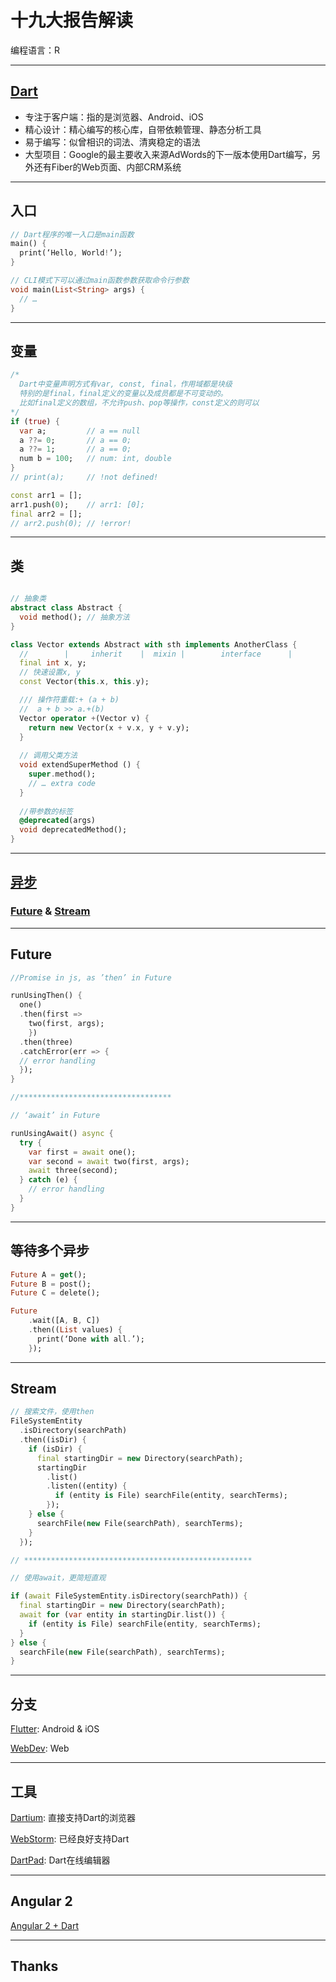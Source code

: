 # 十九大报告解读
<p>编程语言：R</p>


----

## [Dart](dartlang.org)

* 专注于客户端：指的是浏览器、Android、iOS
* 精心设计：精心编写的核心库，自带依赖管理、静态分析工具
* 易于编写：似曾相识的词法、清爽稳定的语法
* 大型项目：Google的最主要收入来源AdWords的下一版本使用Dart编写，另外还有Fiber的Web页面、内部CRM系统

----

## 入口

```dart
// Dart程序的唯一入口是main函数
main() {
  print(‘Hello, World!’);
}

// CLI模式下可以通过main函数参数获取命令行参数
void main(List<String> args) {
  // …
}

```
----

## 变量

```dart
/*
  Dart中变量声明方式有var, const, final，作用域都是块级
  特别的是final，final定义的变量以及成员都是不可变动的。
  比如final定义的数组，不允许push、pop等操作，const定义的则可以
*/
if (true) {
  var a;         // a == null
  a ??= 0;       // a == 0;
  a ??= 1;       // a == 0;
  num b = 100;   // num: int, double
}
// print(a);     // !not defined!

const arr1 = [];
arr1.push(0);    // arr1: [0];
final arr2 = [];
// arr2.push(0); // !error!

```
----

## 类

```dart

// 抽象类
abstract class Abstract {
  void method(); // 抽象方法
}

class Vector extends Abstract with sth implements AnotherClass {
  //        |     inherit    |  mixin |        interface      |
  final int x, y;
  // 快速设置x, y
  const Vector(this.x, this.y);

  /// 操作符重载:+ (a + b)
  //  a + b >> a.+(b)
  Vector operator +(Vector v) {
    return new Vector(x + v.x, y + v.y);
  }
  
  // 调用父类方法
  void extendSuperMethod () {
    super.method();
    // … extra code
  }
  
  //带参数的标签
  @deprecated(args)
  void deprecatedMethod();
}
```
----

## [异步](https://www.dartlang.org/guides/language/language-tour#asynchrony-support)

### [Future](https://www.dartlang.org/guides/libraries/library-tour#future) & [Stream](https://www.dartlang.org/guides/libraries/library-tour#stream)

----

## Future

```dart
//Promise in js, as ’then’ in Future

runUsingThen() {
  one()
  .then(first =>
    two(first, args);
    })
  .then(three)
  .catchError(err => {
  // error handling
  });
}

//**********************************

// ‘await’ in Future

runUsingAwait() async {
  try {
    var first = await one();
    var second = await two(first, args);
    await three(second);
  } catch (e) {
    // error handling
  }
}

```
----

## 等待多个异步

```dart
Future A = get();
Future B = post();
Future C = delete();

Future
    .wait([A, B, C])
    .then((List values) {
      print(‘Done with all.’);
    });

```
----

## Stream

```dart
// 搜索文件，使用then
FileSystemEntity
  .isDirectory(searchPath)
  .then((isDir) {
    if (isDir) {
      final startingDir = new Directory(searchPath);
      startingDir
        .list()
        .listen((entity) {
          if (entity is File) searchFile(entity, searchTerms);
        });
    } else {
      searchFile(new File(searchPath), searchTerms);
    }
  });

// ***************************************************

// 使用await，更简短直观

if (await FileSystemEntity.isDirectory(searchPath)) {
  final startingDir = new Directory(searchPath);
  await for (var entity in startingDir.list()) {
    if (entity is File) searchFile(entity, searchTerms);
  }
} else {
  searchFile(new File(searchPath), searchTerms);
}

```

----

## 分支

[Flutter](https://flutter.io/): Android & iOS

[WebDev](https://webdev.dartlang.org/): Web

----

## 工具

[Dartium](https://webdev.dartlang.org/tools/dartium): 直接支持Dart的浏览器

[WebStorm](https://webdev.dartlang.org/tools/webstorm): 已经良好支持Dart

[DartPad](https://dartpad.dartlang.org): Dart在线编辑器

----

## Angular 2


[Angular 2 + Dart](https://angular.io/dart)

----

## Thanks

